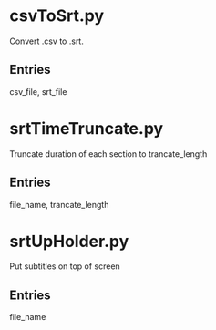 # csvToSrt.py
Convert .csv to .srt. 
## Entries
csv_file, srt_file

# srtTimeTruncate.py
Truncate duration of each section to trancate_length
## Entries
file_name, trancate_length

# srtUpHolder.py
Put subtitles on top of screen
## Entries
file_name
